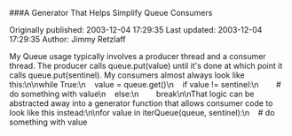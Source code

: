 ###A Generator That Helps Simplify Queue Consumers

Originally published: 2003-12-04 17:29:35
Last updated: 2003-12-04 17:29:35
Author: Jimmy Retzlaff

My Queue usage typically involves a producer thread and a consumer thread. The producer calls queue.put(value) until it's done at which point it calls queue.put(sentinel). My consumers almost always look like this:\n\nwhile True:\n&nbsp;&nbsp;&nbsp;&nbsp;value = queue.get()\n&nbsp;&nbsp;&nbsp;&nbsp;if value != sentinel:\n&nbsp;&nbsp;&nbsp;&nbsp;&nbsp;&nbsp;&nbsp;&nbsp;# do something with value\n&nbsp;&nbsp;&nbsp;&nbsp;else:\n&nbsp;&nbsp;&nbsp;&nbsp;&nbsp;&nbsp;&nbsp;&nbsp;break\n\nThat logic can be abstracted away into a generator function that allows consumer code to look like this instead:\n\nfor value in iterQueue(queue, sentinel):\n&nbsp;&nbsp;&nbsp;&nbsp;# do something with value